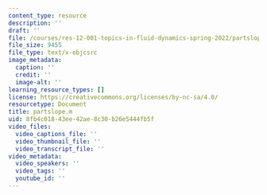 ```yaml
---
content_type: resource
description: ''
draft: ''
file: /courses/res-12-001-topics-in-fluid-dynamics-spring-2022/partslope.m
file_size: 9455
file_type: text/x-objcsrc
image_metadata:
  caption: ''
  credit: ''
  image-alt: ''
learning_resource_types: []
license: https://creativecommons.org/licenses/by-nc-sa/4.0/
resourcetype: Document
title: partslope.m
uid: 8fb4c018-43ee-42ae-8c30-b26e5444fb5f
video_files:
  video_captions_file: ''
  video_thumbnail_file: ''
  video_transcript_file: ''
video_metadata:
  video_speakers: ''
  video_tags: ''
  youtube_id: ''
---
```

